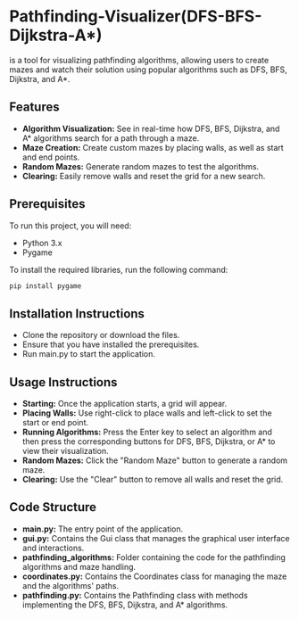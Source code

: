 # Pathfinding-Visualizer(DFS-BFS-Dijkstra-A*)

is a tool for visualizing pathfinding algorithms, allowing users to create mazes and watch their solution using popular algorithms such as DFS, BFS, Dijkstra, and A*.

## Features
- **Algorithm Visualization:** See in real-time how DFS, BFS, Dijkstra, and A* algorithms search for a path through a maze.
- **Maze Creation:** Create custom mazes by placing walls, as well as start and end points.
- **Random Mazes:** Generate random mazes to test the algorithms.
- **Clearing:** Easily remove walls and reset the grid for a new search.

## Prerequisites
To run this project, you will need:

- Python 3.x
- Pygame

To install the required libraries, run the following command:

```bash
pip install pygame
```

## Installation Instructions
- Clone the repository or download the files.
- Ensure that you have installed the prerequisites.
- Run main.py to start the application.

## Usage Instructions
- **Starting:** Once the application starts, a grid will appear.
- **Placing Walls:** Use right-click to place walls and left-click to set the start or end point.
- **Running Algorithms:** Press the Enter key to select an algorithm and then press the corresponding buttons for DFS, BFS, Dijkstra, or A* to view their visualization.
- **Random Mazes:** Click the "Random Maze" button to generate a random maze.
- **Clearing:** Use the "Clear" button to remove all walls and reset the grid.

## Code Structure
- **main.py:** The entry point of the application.
- **gui.py:** Contains the Gui class that manages the graphical user interface and interactions.
- **pathfinding_algorithms:** Folder containing the code for the pathfinding algorithms and maze handling.
- **coordinates.py:** Contains the Coordinates class for managing the maze and the algorithms' paths.
- **pathfinding.py:** Contains the Pathfinding class with methods implementing the DFS, BFS, Dijkstra, and A* algorithms.
